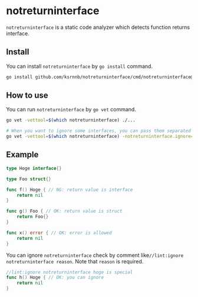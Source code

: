 # notreturninterface

`notreturninterface` is a static code analyzer which detects function returns interface.

## Install

You can install `notreturninterface` by `go install` command.

```bash
go install github.com/ksrnnb/notreturninterface/cmd/notreturninterface@v0.0.1
```

## How to use

You can run `notreturninterface` by `go vet` command.

```bash
go vet -vettool=$(which notreturninterface) ./...

# When you want to ignore some interfaces, you can pass them separated by comma
go vet -vettool=$(which notreturninterface) -notreturninterface.ignore=any,someInterface ./...
```

## Example

```go
type Hoge interface{}

type Foo struct{}

func f() Hoge { // NG: return value is interface
	return nil
}

func g() Foo { // OK: return value is struct
	return Foo{}
}

func x() error { // OK: error is allowed
	return nil
}
```

You can ignore `notreturninterface` check by comment like`//lint:ignore notreturninterface reason`. Note that `reason` is required.

```go
//lint:ignore notreturninterface hoge is special
func h() Hoge { // OK: you can ignore
	return nil
}
```